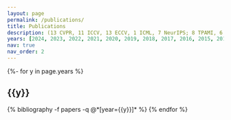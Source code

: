 ```yaml
---
layout: page
permalink: /publications/
title: Publications
description: (13 CVPR, 11 ICCV, 13 ECCV, 1 ICML, 7 NeurIPS; 8 TPAMI, 6 IJCV) # publications by categories in reversed chronological order. generated by jekyll-scholar.
years: [2024, 2023, 2022, 2021, 2020, 2019, 2018, 2017, 2016, 2015, 2014, 2013, 2012]
nav: true
nav_order: 2
---
```

<!-- _pages/publications.md -->
<div class="publications">

{%- for y in page.years %}
  <h2 class="year">{{y}}</h2>
  {% bibliography -f papers -q @*[year={{y}}]* %}
{% endfor %}

</div>
